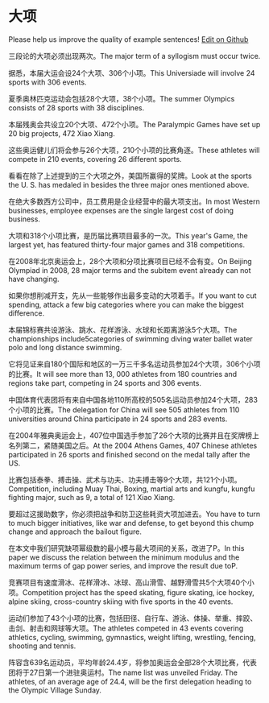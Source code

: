 # 大项

Please help us improve the quality of example sentences! [Edit on Github](https://github.com/jiyushe/jiyu-example-sentence-source/blob/main/chinese/daxiang_1.md)

<p><span class="chinese">三段论的大项必须出现两次。</span><span class="english">The major term of a syllogism must occur twice.</span></p>

<p><span class="chinese">据悉，本届大运会设24个大项、306个小项。</span><span class="english">This Universiade will involve 24 sports with 306 events.</span></p>

<p><span class="chinese">夏季奥林匹克运动会包括28个大项，38个小项。</span><span class="english">The summer Olympics consists of 28 sports with 38 disciplines.</span></p>

<p><span class="chinese">本届残奥会共设立20个大项、472个小项。</span><span class="english">The Paralympic Games have set up 20 big projects, 472 Xiao Xiang.</span></p>

<p><span class="chinese">这些奥运健儿们将会参与26个大项，210个小项的比赛角逐。</span><span class="english">These athletes will compete in 210 events, covering 26 different sports.</span></p>

<p><span class="chinese">看看在除了上述提到的三个大项之外，美国所赢得的奖牌。</span><span class="english">Look at the sports the U. S. has medaled in besides the three major ones mentioned above.</span></p>

<p><span class="chinese">在绝大多数西方公司中，员工费用是企业经营中的最大项支出。</span><span class="english">In most Western businesses, employee expenses are the single largest cost of doing business.</span></p>

<p><span class="chinese">大项和318个小项比赛，是历届比赛项目最多的一次。</span><span class="english">This year's Game, the largest yet, has featured thirty-four major games and 318 competitions.</span></p>

<p><span class="chinese">在2008年北京奥运会上，28个大项和分项比赛项目已经不会有变。</span><span class="english">On Beijing Olympiad in 2008, 28 major terms and the subitem event already can not have changing.</span></p>

<p><span class="chinese">如果你想削减开支，先从一些能够作出最多变动的大项着手。</span><span class="english">If you want to cut spending, attack a few big categories where you can make the biggest difference.</span></p>

<p><span class="chinese">本届锦标赛共设游泳、跳水、花样游泳、水球和长距离游泳5个大项。</span><span class="english">The championships include5categories of swimming diving water ballet water polo and long distance swimming.</span></p>

<p><span class="chinese">它将见证来自180个国际和地区的一万三千多名运动员参加24个大项，306个小项的比赛。</span><span class="english">It will see more than 13, 000 athletes from 180 countries and regions take part, competing in 24 sports and 306 events.</span></p>

<p><span class="chinese">中国体育代表团将有来自中国各地110所高校的505名运动员参加24个大项，283个小项的比赛。</span><span class="english">The delegation for China will see 505 athletes from 110 universities around China participate in 24 sports and 283 events.</span></p>

<p><span class="chinese">在2004年雅典奥运会上，407位中国选手参加了26个大项的比赛并且在奖牌榜上名列第二，紧随美国之后。</span><span class="english">At the 2004 Athens Games, 407 Chinese athletes participated in 26 sports and finished second on the medal tally after the US.</span></p>

<p><span class="chinese">比赛包括泰拳、搏击操、武术与功夫、功夫搏击等9个大项，共121个小项。</span><span class="english">Competition, including Muay Thai, Boxing, martial arts and kungfu, kungfu fighting major, such as 9, a total of 121 Xiao Xiang.</span></p>

<p><span class="chinese">要超过这援助数字，你必须把战争和防卫这些耗资大项加进去。</span><span class="english">You have to turn to much bigger initiatives, like war and defense, to get beyond this chump change and approach the bailout figure.</span></p>

<p><span class="chinese">在本文中我们研究缺项幂级数的最小模与最大项间的关系，改进了P。</span><span class="english">In this paper we discuss the relation between the minimum modulus and the maximum terms of gap power series, and improve the result due toP.</span></p>

<p><span class="chinese">竞赛项目有速度滑冰、花样滑冰、冰球、高山滑雪、越野滑雪共5个大项40个小项。</span><span class="english">Competition project has the speed skating, figure skating, ice hockey, alpine skiing, cross-country skiing with five sports in the 40 events.</span></p>

<p><span class="chinese">运动们参加了43个小项的比赛，包括田径、自行车、游泳、体操、举重、摔跤、击剑、射击和网球等大项。</span><span class="english">The athletes competed in 43 events covering athletics, cycling, swimming, gymnastics, weight lifting, wrestling, fencing, shooting and tennis.</span></p>

<p><span class="chinese">阵容含639名运动员，平均年龄24.4岁，将参加奥运会全部28个大项比赛，代表团将于27日第一个进驻奥运村。</span><span class="english">The name list was unveiled Friday. The athletes, of an average age of 24.4, will be the first delegation heading to the Olympic Village Sunday.</span></p>

